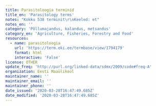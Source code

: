 ```yaml
---
title: Parasitoloogia terminid
title_en: 'Parasitology terms'
notes: "Kokku 538 terminit\r\nKeeled: et"
notes_en: ''
category: 'Põllumajandus, kalandus, metsandus'
category_en: 'Agriculture, Fisheries, Forestry and Food'
resources:
  - name: parasitoloogia
    url: 'https://term.eki.ee/termbase/view/1794179'
    format: html
    interactive: 'False'
license: OTHER
update_freq: 'http://purl.org/linked-data/sdmx/2009/code#freq-A'
organization: Eesti Maaülikool
maintainer_name: ''
maintainer_email: ''
maintainer_phone: ''
date_issued: '2020-03-28T16:47:49.685Z'
date_modified: '2020-03-28T16:47:49.685Z'
---
```


